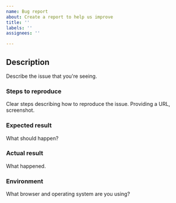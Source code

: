 ```yaml
---
name: Bug report
about: Create a report to help us improve
title: ''
labels: ''
assignees: ''

---
```


## Description

Describe the issue that you're seeing.

### Steps to reproduce

Clear steps describing how to reproduce the issue. Providing a URL, screenshot.

### Expected result

What should happen?

### Actual result

What happened.

### Environment

What browser and operating system are you using?
